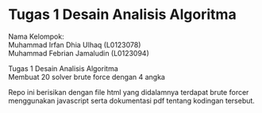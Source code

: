 # Tugas 1 Desain Analisis Algoritma
Nama Kelompok: <br/>
Muhammad Irfan Dhia Ulhaq (L0123078) <br/> 
Muhammad Febrian Jamaludin (L0123094)

Tugas 1 Desain Analisis Algoritma <br/> 
Membuat 20 solver brute force dengan 4 angka

Repo ini berisikan dengan file html yang didalamnya terdapat brute forcer menggunakan javascript serta dokumentasi pdf tentang kodingan tersebut.
